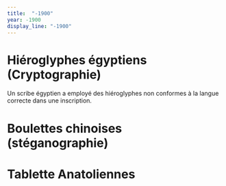 ```yaml
---
title:  "-1900"
year: -1900
display_line: "-1900"
---
```


# Hiéroglyphes égyptiens (Cryptographie)

Un scribe égyptien a employé des hiéroglyphes non conformes à la langue correcte dans une inscription.

# Boulettes chinoises (stéganographie)


# Tablette Anatoliennes